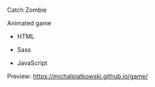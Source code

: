 Catch Zombie

Animated game

* HTML

* Sass

* JavaScript

Preview: https://michalpiatkowski.github.io/game/

